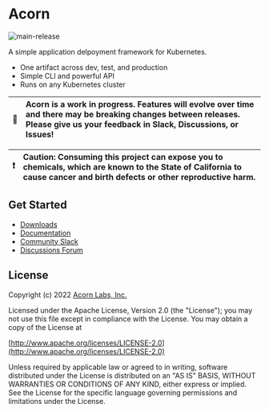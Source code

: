 # Acorn

![main-release](https://github.com/acorn-io/acorn/actions/workflows/main-release.yaml/badge.svg)

A simple application delpoyment framework for Kubernetes.

- One artifact across dev, test, and production
- Simple CLI and powerful API
- Runs on any Kubernetes cluster

| :memo: | Acorn is a work in progress. Features will evolve over time and there may be breaking changes between releases. Please give us your feedback in Slack, Discussions, or Issues! |
|-|:-|

| :exclamation: | Caution: Consuming this project can expose you to chemicals, which are known to the State of California to cause cancer and birth defects or other reproductive harm. |
|-|:-|

## Get Started

- [Downloads](https://github.com/acorn-io/acorn/releses)
- [Documentation](https://docs.acorn.io)
- [Community Slack](https://slack.acorn.io)
- [Discussions Forum](https://github.com/acorn-io/acorn/discussions)

 ## License
Copyright (c) 2022 [Acorn Labs, Inc.](http://acorn.io)

Licensed under the Apache License, Version 2.0 (the "License");
you may not use this file except in compliance with the License.
You may obtain a copy of the License at

[http://www.apache.org/licenses/LICENSE-2.0](http://www.apache.org/licenses/LICENSE-2.0)

Unless required by applicable law or agreed to in writing, software
distributed under the License is distributed on an "AS IS" BASIS,
WITHOUT WARRANTIES OR CONDITIONS OF ANY KIND, either express or implied.
See the License for the specific language governing permissions and
limitations under the License.
